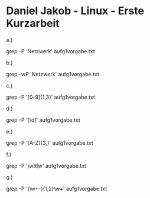 # Daniel Jakob - Linux - Erste Kurzarbeit

a.)

grep -P 'Netzwerk' aufg1vorgabe.txt

b.)

grep -wP 'Netzwerk' aufg1vorgabe.txt

c.)

grep -P '[0-9]{1,3}' aufg1vorgabe.txt

d.)

grep -P '\[\d\]' aufg1vorgabe.txt

e.)

grep -P '[A-Z]{3,}' aufg1vorgabe.txt

f.)

grep -P '\w*tt\w*' aufg1vorgabe.txt

g.)

grep -P '(\w+\-){1,2}\w+' aufg1vorgabe.txt